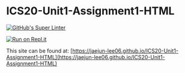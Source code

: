 # ICS20-Unit1-Assignment1-HTML

[![GitHub's Super Linter](https://github.com/jaejun-lee06/ICS20-Unit1-Assignment1-HTML/workflows/GitHub's%20Super%20Linter/badge.svg)](https://github.com/jaejun-lee06/ICS20-Unit1-Assignment1-HTML/actions)

[![Run on Repl.it](https://repl.it/badge/github/jaejun-lee06/ICS20-Unit1-Assignment1-HTML)](https://repl.it/github/jaejun-lee06/ICS20-Unit1-Assignment1-HTML)

This site can be found at: [https://jaejun-lee06.github.io/ICS20-Unit1-Assignment1-HTML](https://jaejun-lee06.github.io/ICS20-Unit1-Assignment1-HTML)
